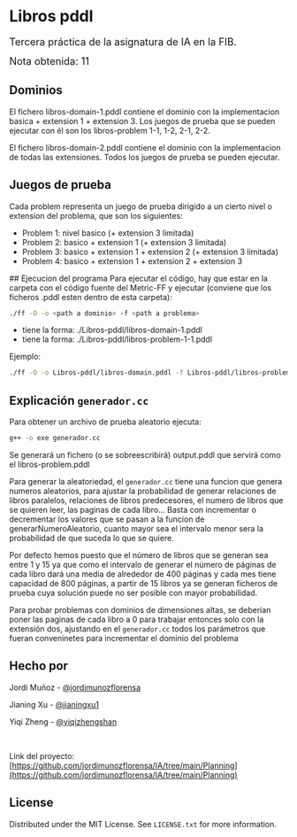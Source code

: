 # Libros pddl

<font size="4">Tercera práctica de la asignatura de IA en la FIB. </font>

<font size="4">Nota obtenida: 11 </font>

## Dominios
El fichero libros-domain-1.pddl contiene el dominio con la implementacion basica + extension 1 + extension 3. Los juegos de prueba que se pueden ejecutar con él son los libros-problem 1-1, 1-2, 2-1, 2-2.

El fichero libros-domain-2.pddl contiene el dominio con la implementacion de todas las extensiones. Todos los juegos de prueba se pueden ejecutar.

## Juegos de prueba
Cada problem representa un juego de prueba dirigido a un cierto nivel o extension del problema, que son los siguientes:
- Problem 1: nivel basico (+ extension 3 limitada)
- Problem 2: basico + extension 1 (+ extension 3 limitada)
- Problem 3: basico + extension 1 + extension 2 (+ extension 3 limitada)
- Problem 4: basico + extension 1 + extension 2 + extension 3

## Ejecucion del programa
Para ejecutar el código, hay que estar en la carpeta con el código fuente del Metric-FF y ejecutar (conviene que los ficheros .pddl esten dentro de esta carpeta):

```sh
./ff -O -o <path a dominio> -f <path a problema>
```
- <path a dominio> tiene la forma: ./Libros-pddl/libros-domain-1.pddl
- <path a problema> tiene la forma: ./Libros-pddl/libros-problem-1-1.pddl

Ejemplo:

```sh
./ff -O -o Libros-pddl/libros-domain.pddl -f Libros-pddl/libros-problem-1-1.pddl
```

## Explicación ``generador.cc``
Para obtener un archivo de prueba aleatorio ejecuta:

```sh
g++ -o exe generador.cc
```

Se generará un fichero (o se sobreescribirá) output.pddl que servirá como el libros-problem.pddl

Para generar la aleatoriedad, el ``generador.cc`` tiene una funcion que genera numeros aleatorios, para ajustar la probabilidad de generar relaciones de libros paralelos, relaciones de libros predecesores, el numero de libros que se quieren leer, las paginas de cada libro... Basta con incrementar o decrementar los valores que se pasan a la funcion de generarNumeroAleatorio, cuanto mayor sea el intervalo menor sera la probabilidad de que suceda lo que se quiere.

Por defecto hemos puesto que el número de libros que se generan sea entre 1 y 15 ya que como el intervalo de generar el número de páginas de cada libro dará una media de alrededor de 400 páginas y cada mes tiene capacidad de 800 páginas, a partir de 15 libros ya se generan ficheros de prueba cuya solución puede no ser posible con mayor probabilidad.

Para probar problemas con dominios de dimensiones altas, se deberían poner las paginas de cada libro a 0 para trabajar entonces solo con la extensión dos, ajustando en el ``generador.cc`` todos los parámetros que fueran conveninetes para incrementar el dominio del problema

## Hecho por

Jordi Muñoz - [@jordimunozflorensa](https://github.com/jordimunozflorensa)

Jianing Xu - [@jianingxu1](https://github.com/jianingxu1)

Yiqi Zheng - [@yiqizhengshan](https://github.com/yiqizhengshan)

<br>

Link del proyecto: [https://github.com/jordimunozflorensa/IA/tree/main/Planning](https://github.com/jordimunozflorensa/IA/tree/main/Planning)

## License

Distributed under the MIT License. See `LICENSE.txt` for more information.
